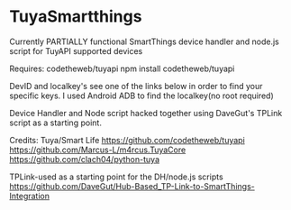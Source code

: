 # TuyaSmartthings

Currently PARTIALLY functional SmartThings device handler and node.js script for TuyAPI supported devices

Requires:
codetheweb/tuyapi
   npm install codetheweb/tuyapi
   
DevID and localkey's
   see one of the links below in order to find your specific keys. I used Android ADB to find the localkey(no root required)

Device Handler and Node script hacked together using DaveGut's TPLink script as a starting point.

Credits:
Tuya/Smart Life
https://github.com/codetheweb/tuyapi
https://github.com/Marcus-L/m4rcus.TuyaCore
https://github.com/clach04/python-tuya

TPLink-used as a starting point for the DH/node.js scripts
https://github.com/DaveGut/Hub-Based_TP-Link-to-SmartThings-Integration

